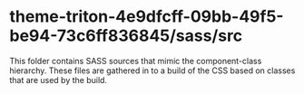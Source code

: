 # theme-triton-4e9dfcff-09bb-49f5-be94-73c6ff836845/sass/src

This folder contains SASS sources that mimic the component-class hierarchy. These files
are gathered in to a build of the CSS based on classes that are used by the build.
